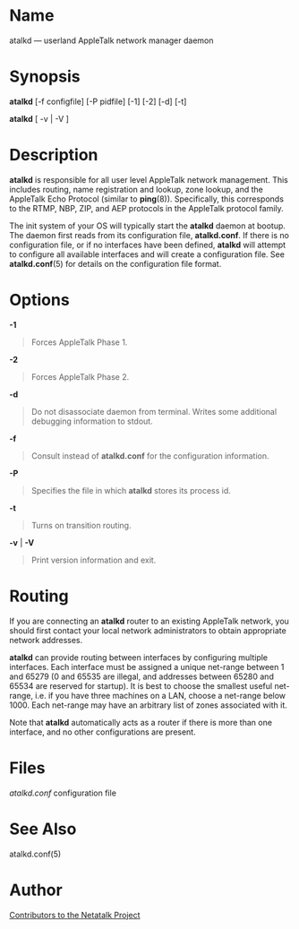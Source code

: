 # Name

atalkd — userland AppleTalk network manager daemon

# Synopsis

**atalkd** [-f configfile] [-P pidfile] [-1] [-2] [-d] [-t]

**atalkd** [ -v | -V ]

# Description

**atalkd** is responsible for all user level AppleTalk network management.
This includes routing, name registration and lookup, zone lookup, and
the AppleTalk Echo Protocol (similar to **ping**(8)). Specifically, this
corresponds to the RTMP, NBP, ZIP, and AEP protocols in the AppleTalk
protocol family.

The init system of your OS will typically start the **atalkd** daemon at
bootup. The daemon first reads from its configuration file,
**atalkd.conf**. If there is no configuration file, or if no interfaces
have been defined, **atalkd** will attempt to configure all available
interfaces and will create a configuration file. See **atalkd.conf**(5)
for details on the configuration file format.

# Options

**-1**

> Forces AppleTalk Phase 1.

**-2**

> Forces AppleTalk Phase 2.

**-d**

> Do not disassociate daemon from terminal. Writes some additional
debugging information to stdout.

**-f** <configfile>

> Consult <configfile> instead of **atalkd.conf** for the configuration
information.

**-P** <pidfile>

> Specifies the file in which **atalkd** stores its process id.

**-t**

> Turns on transition routing.

**-v** | **-V**

> Print version information and exit.

# Routing

If you are connecting an **atalkd** router to an existing AppleTalk
network, you should first contact your local network administrators to
obtain appropriate network addresses.

**atalkd** can provide routing between interfaces by configuring multiple
interfaces. Each interface must be assigned a unique
net-range between 1 and 65279 (0 and
65535 are illegal, and addresses between 65280 and 65534 are reserved
for startup). It is best to choose the smallest useful net-range, i.e.
if you have three machines on a LAN, choose a net-range below 1000. Each
net-range may have an arbitrary list of zones associated with it.

Note that **atalkd** automatically acts as a router if there is more than
one interface, and no other configurations are present.

# Files

*atalkd.conf* configuration file

# See Also

atalkd.conf(5)

# Author

[Contributors to the Netatalk Project](https://netatalk.io/contributors)
